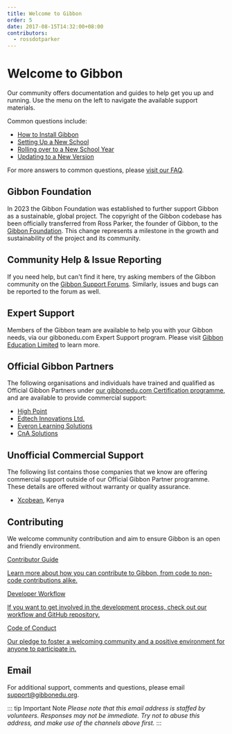 ```yaml
---
title: Welcome to Gibbon
order: 5
date: 2017-08-15T14:32:00+08:00
contributors:
  - rossdotparker
---
```

# Welcome to Gibbon

Our community offers documentation and guides to help get you up and running. Use the menu on the left to navigate the available support materials.

Common questions include:
- [How to Install Gibbon](/introduction/installing-gibbon)
- [Setting Up a New School](/getting-started/next-steps)
- [Rolling over to a New School Year](/modules/admin/user-admin/rollover)
- [Updating to a New Version](/administration/updating-gibbon)

For more answers to common questions, please [visit our FAQ](/getting-started/faq).

## Gibbon Foundation
In 2023 the Gibbon Foundation was established to further support Gibbon as a sustainable, global project. The copyright of the Gibbon codebase has been officially transferred from Ross Parker, the founder of Gibbon, to the [Gibbon Foundation](https://gibbonedu.org/about/#foundation). This change represents a milestone in the growth and sustainability of the project and its community.

## Community Help & Issue Reporting
If you need help, but can't find it here, try asking members of the Gibbon community on the [Gibbon Support Forums](http://ask.gibbonedu.org/). Similarly, issues and bugs can be reported to the forum as well.

## Expert Support
Members of the Gibbon team are available to help you with your Gibbon needs, via our gibbonedu.com Expert Support program. Please visit [Gibbon Education Limited](https://gibbonedu.com/) to learn more.

## Official Gibbon Partners
The following organisations and individuals have trained and qualified as Official Gibbon Partners under [our gibbonedu.com Certification programme](https://gibbonedu.com/certification.php), and are available to provide commercial support:

- [High Point](https://highpointedu.com)
- [Edtech Innovations Ltd.](https://edtechinno.com)
- [Everon Learning Solutions](https://www.everonlearning.com/)
- [CnA Solutions](https://cnasolutions.ng/)

## Unofficial Commercial Support
The following list contains those companies that we know are offering commercial support outside of our Official Gibbon Partner programme. These details are offered without warranty or quality assurance.

- [Xcobean](https://xcobean.org/), Kenya

## Contributing

We welcome community contribution and aim to ensure Gibbon is an open and friendly environment.

<div class="vp-box-container">
  <a class="vp-box" href="/development/contributing">
    <p class="box-title">Contributor Guide</p>
    <p class="box-caption">Learn more about how you can contribute to Gibbon, from code to non-code contributions alike.</p>
  </a>
  <a class="vp-box" href="/development/getting-started/developer-workflow">
    <p class="box-title">Developer Workflow</p>
    <p class="box-caption">If you want to get involved in the development process, check out our workflow and GitHub repository.</p>
  </a>
  <a class="vp-box" href="https://github.com/GibbonEdu/core/blob/main/.github/CODE_OF_CONDUCT.md">
    <p class="box-title">Code of Conduct</p>
    <p class="box-caption">Our pledge to foster a welcoming community and a positive environment for anyone to participate in.</p>
  </a>
  
</div>

## Email

For additional support, comments and questions, please email [support@gibbonedu.org](mailto:support@gibbonedu.org). 

::: tip Important Note
_Please note that this email address is staffed by volunteers. Responses may not be immediate. Try not to abuse this address, and make use of the channels above first._
:::
